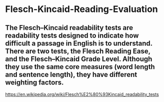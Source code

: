 # Flesch-Kincaid-Reading-Evaluation
The Flesch–Kincaid readability tests are readability tests designed to indicate how difficult a passage in English is to understand. There are two tests, the Flesch Reading Ease, and the Flesch–Kincaid Grade Level. Although they use the same core measures (word length and sentence length), they have different weighting factors.
--------------
https://en.wikipedia.org/wiki/Flesch%E2%80%93Kincaid_readability_tests
 
